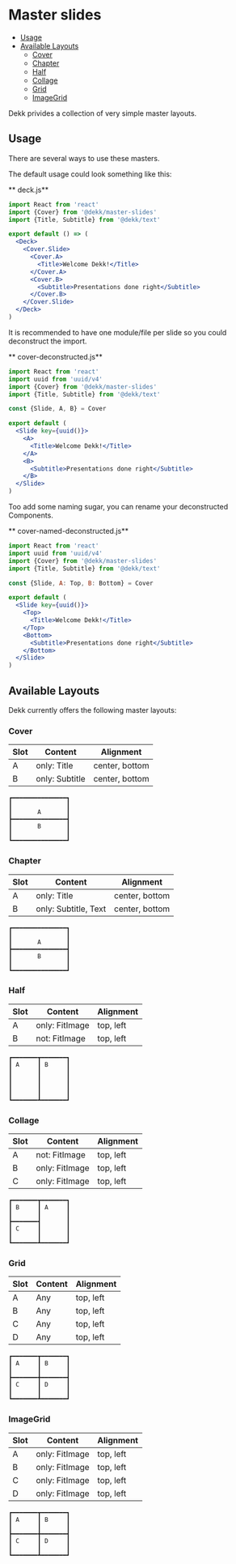 # Master slides


<!-- @import "[TOC]" {cmd="toc" depthFrom=2 depthTo=6 orderedList=false} -->
<!-- code_chunk_output -->

* [Usage](#usage)
* [Available Layouts](#available-layouts)
	* [Cover](#cover)
	* [Chapter](#chapter)
	* [Half](#half)
	* [Collage](#collage)
	* [Grid](#grid)
	* [ImageGrid](#imagegrid)

<!-- /code_chunk_output -->

Dekk privides a collection of very simple master layouts.

## Usage

There are several ways to use these masters.

The default usage could look something like this:

** deck.js**

```jsx
import React from 'react'
import {Cover} from '@dekk/master-slides'
import {Title, Subtitle} from '@dekk/text'

export default () => (
  <Deck>
    <Cover.Slide>
      <Cover.A>
        <Title>Welcome Dekk!</Title>
      </Cover.A>
      <Cover.B>
        <Subtitle>Presentations done right</Subtitle>
      </Cover.B>
    </Cover.Slide>
  </Deck>
)
```

It is recommended to have one module/file per slide so you could
deconstruct the import.

** cover-deconstructed.js**

```jsx
import React from 'react'
import uuid from 'uuid/v4'
import {Cover} from '@dekk/master-slides'
import {Title, Subtitle} from '@dekk/text'

const {Slide, A, B} = Cover

export default (
  <Slide key={uuid()}>
    <A>
      <Title>Welcome Dekk!</Title>
    </A>
    <B>
      <Subtitle>Presentations done right</Subtitle>
    </B>
  </Slide>
)
```

Too add some naming sugar, you can rename your deconstructed Components.

** cover-named-deconstructed.js**

```jsx
import React from 'react'
import uuid from 'uuid/v4'
import {Cover} from '@dekk/master-slides'
import {Title, Subtitle} from '@dekk/text'

const {Slide, A: Top, B: Bottom} = Cover

export default (
  <Slide key={uuid()}>
    <Top>
      <Title>Welcome Dekk!</Title>
    </Top>
    <Bottom>
      <Subtitle>Presentations done right</Subtitle>
    </Bottom>
  </Slide>
)
```

## Available Layouts

Dekk currently offers the following master layouts: 

### Cover

| Slot | Content        | Alignment      |
|------|----------------|----------------|
| A    | only: Title    | center, bottom |
| B    | only: Subtitle | center, bottom |

```
┏━━━━━━━━━━━━━━━┓
┃               ┃
┃       A       ┃
┣━━━━━━━━━━━━━━━┫
┃       B       ┃
┃               ┃
┗━━━━━━━━━━━━━━━┛
```

### Chapter

| Slot | Content              | Alignment      |
|------|----------------------|----------------|
| A    | only: Title          | center, bottom |
| B    | only: Subtitle, Text | center, bottom |

```
┏━━━━━━━━━━━━━━━┓
┃               ┃
┃       A       ┃
┣━━━━━━━━━━━━━━━┫
┃       B       ┃
┃               ┃
┗━━━━━━━━━━━━━━━┛
```

### Half

| Slot | Content        | Alignment |
|------|----------------|-----------|
| A    | only: FitImage | top, left |
| B    | not: FitImage  | top, left |

```
┏━━━━━━━┳━━━━━━━┓
┃ A     ┃ B     ┃
┃       ┃       ┃
┃       ┃       ┃
┃       ┃       ┃
┃       ┃       ┃
┗━━━━━━━┻━━━━━━━┛
```

### Collage

| Slot | Content        | Alignment |
|------|----------------|-----------|
| A    | not: FitImage  | top, left |
| B    | only: FitImage | top, left |
| C    | only: FitImage | top, left |

```
┏━━━━━━━┳━━━━━━━┓
┃ B     ┃ A     ┃
┃       ┃       ┃
┣━━━━━━━┫       ┃
┃ C     ┃       ┃
┃       ┃       ┃
┗━━━━━━━┻━━━━━━━┛
```

### Grid

| Slot | Content  | Alignment |
|------|----------|-----------|
| A    | Any      | top, left |
| B    | Any      | top, left |
| C    | Any      | top, left |
| D    | Any      | top, left |

```
┏━━━━━━━┳━━━━━━━┓
┃ A     ┃ B     ┃
┃       ┃       ┃
┣━━━━━━━╋━━━━━━━┫
┃ C     ┃ D     ┃
┃       ┃       ┃
┗━━━━━━━┻━━━━━━━┛
```

### ImageGrid

| Slot | Content        | Alignment |
|------|----------------|-----------|
| A    | only: FitImage | top, left |
| B    | only: FitImage | top, left |
| C    | only: FitImage | top, left |
| D    | only: FitImage | top, left |

```
┏━━━━━━━┳━━━━━━━┓
┃ A     ┃ B     ┃
┃       ┃       ┃
┣━━━━━━━╋━━━━━━━┫
┃ C     ┃ D     ┃
┃       ┃       ┃
┗━━━━━━━┻━━━━━━━┛
```